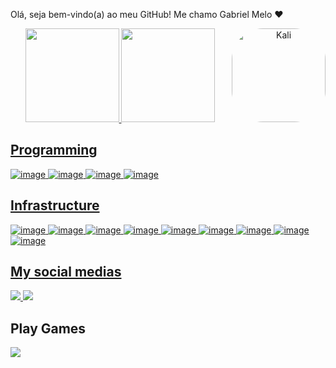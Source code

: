 Olá, seja bem-vindo(a) ao meu GitHub! Me chamo Gabriel Melo ❤️
<div align="center">
  <a href="https://github.com/Gabryel8818">
  <img height="150em" src="https://github-readme-stats.vercel.app/api?username=gabryel8818&show_icons=true&theme=dark&include_all_commits=true&count_private=true"/>
  <img height="150em" src="https://github-readme-stats.vercel.app/api/top-langs/?username=gabryel8818&layout=compact&langs_count=7&theme=dracula"/>
        <img align="right" alt="Kali" height="150" style="border-radius:50px;" src="https://play-lh.googleusercontent.com/Oriscl3_nvmDPncct6gStmNuQW_4tqHVozy1skG0vd8Jk22KYNMYYJfKq0vcyU-NKdw">
</div>
 
  
## Programming
![image](https://img.shields.io/badge/Lua-2C2D72?style=for-the-badge&logo=lua&logoColor=white)
![image](https://img.shields.io/badge/Ruby-CC342D?style=for-the-badge&logo=ruby&logoColor=white)
![image](https://img.shields.io/badge/JavaScript-323330?style=for-the-badge&logo=javascript&logoColor=F7DF1E)
![image](https://img.shields.io/badge/Shell_Script-121011?style=for-the-badge&logo=gnu-bash&logoColor=white)

## Infrastructure
![image](https://img.shields.io/badge/Amazon_AWS-232F3E?style=for-the-badge&logo=amazon-aws&logoColor=white)
![image](https://img.shields.io/badge/Terraform-7B42BC?style=for-the-badge&logo=terraform&logoColor=white)
![image](https://img.shields.io/badge/Puppet-FFAD19?style=for-the-badge&logo=puppet&logoColor=black)
![image](https://img.shields.io/badge/Ansible-000000?style=for-the-badge&logo=Ansible&logoColor=white)
![image](https://img.shields.io/badge/Chef-EF9600?style=for-the-badge&logo=chef&logoColor=white)
![image](https://img.shields.io/badge/Kubernetes-326DE6?style=for-the-badge&logo=kubernetes&logoColor=white)
![image](https://img.shields.io/badge/Jenkins-D33833?style=for-the-badge&logo=jenkins&logoColor=white)
![image](https://img.shields.io/badge/Linux-E34F26?style=for-the-badge&logo=linux&logoColor=black)
![image](https://img.shields.io/badge/Packer-1DAEFF?style=for-the-badge&logo=packer&logoColor=white)

## My social medias

<a href="https://github.com/Gabryel8818">
    <img src="https://img.shields.io/badge/GitHub-100000?style=for-the-badge&logo=github&logoColor=white" />
</a>

<a href="https://www.linkedin.com/in/melo-nascimento/">
    <img src="https://img.shields.io/badge/LinkedIn-0077B5?style=for-the-badge&logo=linkedin&logoColor=white" />
</a>


## Play Games

<a href="https://t.co/bVTt8VezVS">
    <img src="https://img.shields.io/badge/Warcraft-000000?style=for-the-badge&logo=warcraft&logoColor=black" />
</a>



    
